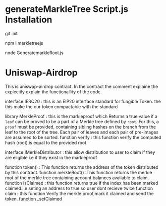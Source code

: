 # generateMarkleTree Script.js Installation

git init

npm i merkletreejs

node GeneratemarkleRoot.js







# Uniswap-Airdrop

This is uniswap-airdrop contract.
In the contract the comment explaine the explecitly explain the functionallity of the code.

interface IERC20 : this is an EIP20 interface standard for fungible Token. the this make the our token compactable with the standard

library MerkleProof : this is the markleproof which Returns a true value if a `leaf` can be proved to be a part of a Merkle tree defined by `root`. For this, a `proof` must be provided, containing sibling hashes on the branch from the leaf to the root of the tree. Each  pair of leaves and each pair of pre-images are assumed to be sorted.
 function verify : this function verify the computed hash (root) is equal to the provided root


interface IMerkleDistributor : this allow distribution to user to claim if they are eligible i.e if they exist in the markleproof

function token() : This function  returns the address of the token distributed by this contract.
function merkleRoot() :This function  returns the merkle root of the merkle tree containing account balances available to claim.
function isClaimed :  this function returns true if the index has been marked claimed.i.e seting an address to true so user dont recieve twice
function claim : this function Verify the merkle proof,mark it claimed and send the token.
function _setClaimed






